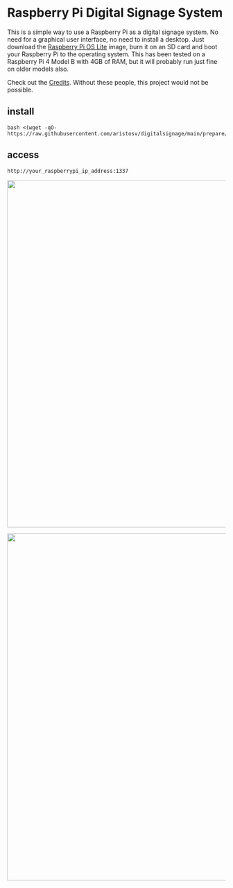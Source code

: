 # Raspberry Pi Digital Signage System

This is a simple way to use a Raspberry Pi as a digital signage system. No need for a graphical user interface, no need to install a desktop. Just download the [Raspberry Pi OS Lite](https://www.raspberrypi.com/software/operating-systems/) image, burn it on an SD card and boot your Raspberry Pi to the operating system. This has been tested on a Raspberry Pi 4 Model B with 4GB of RAM, but it will probably run just fine on older models also.

Check out the [Credits](https://github.com/aristosv/digitalsignage/blob/main/CREDITS.md). Without these people, this project would not be possible.

## install
```
bash <(wget -qO- https://raw.githubusercontent.com/aristosv/digitalsignage/main/prepare/install)
```

## access
```
http://your_raspberrypi_ip_address:1337
```

<p style="text-align:center;"><img src="https://raw.githubusercontent.com/aristosv/digitalsignage/main/media/interface/mobile.png" width="533" height="800"></p>

<img align="center" width="533" height="800" src="https://raw.githubusercontent.com/aristosv/digitalsignage/main/media/interface/mobile.png">
